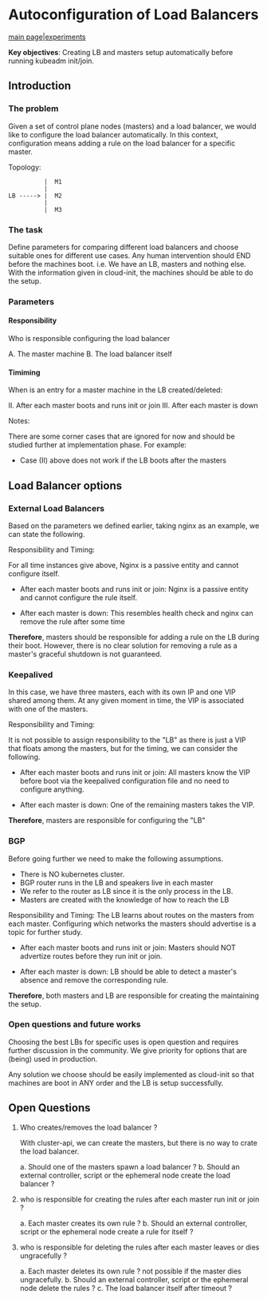 # Autoconfiguration of Load Balancers

[main page](README.md)|[experiments](experiments/AIR-140_.md)

**Key objectives**: Creating LB and masters setup automatically before running kubeadm init/join.

## Introduction

### The problem

Given a set of control plane nodes (masters) and a load balancer, we would like to configure the load balancer automatically. In this context, configuration means adding a rule on the load balancer for a specific master.

Topology:

```text
          |  M1
          |
LB -----> |  M2
          |
          |  M3
```

### The task

Define parameters for comparing different load balancers and choose suitable ones for different use cases. Any human intervention should END before the machines boot. i.e. We have an LB, masters and nothing else. With the information given in cloud-init, the machines should be able to do the setup.

### Parameters

#### Responsibility

Who is responsible configuring the load balancer

A. The master machine
B. The load balancer itself

#### Timiming

When is an entry for a master machine in the LB created/deleted:

II. After each master boots and runs init or join
III. After each master is down

Notes:

There are some corner cases that are ignored for now and should be studied further at implementation phase. For example:

- Case (II) above does not work if the LB boots after the masters

## Load Balancer options

### External Load Balancers

Based on the parameters we defined earlier, taking nginx as an example, we can state the following.

Responsibility and Timing:

For all time instances give above, Nginx is a passive entity and cannot configure itself.

- After each master boots and runs init or join:
  Nginx is a passive entity and cannot configure the rule itself.

- After each master is down:
  This resembles health check and nginx can remove the rule after some time

**Therefore**, masters should be responsible for adding a rule on the LB during their boot. However, there is no clear solution for removing a rule as a master's graceful shutdown is not guaranteed.

### Keepalived

In this case, we have three masters, each with its own IP and one VIP shared among them. At any given moment in time, the VIP is associated with one of the masters.

Responsibility and Timing:

It is not possible to assign responsibility to the "LB" as there is just a VIP that floats among the masters, but for the timing, we can consider the following.

- After each master boots and runs init or join:
  All masters know the VIP before boot via the keepalived configuration file and no need to configure anything.

- After each master is down:
  One of the remaining masters takes the VIP.

**Therefore**, masters are responsible for configuring the "LB"

### BGP

Before going further we need to make the following assumptions.

- There is NO kubernetes cluster.
- BGP router runs in the LB and speakers live in each master
- We refer to the router as LB since it is the only process in the LB.
- Masters are created with the knowledge of how to reach the LB

Responsibility and Timing:
The LB learns about routes on the masters from each master. Configuring which networks the masters should advertise is a topic for further study.

- After each master boots and runs init or join:
  Masters should NOT advertize routes before they run init or join.

- After each master is down:
  LB should be able to detect a master's absence and remove the corresponding rule.

**Therefore**, both masters and LB are responsible for creating the maintaining the setup.

### Open questions and future works

Choosing the best LBs for specific uses is open question and requires further discussion in the community. We give priority for options that are (being) used in production.

Any solution we choose should be easily implemented as cloud-init so that machines are boot in ANY order and the LB is setup successfully.

## Open Questions

1. Who creates/removes the load balancer ?

    With cluster-api, we can create the masters, but there is no way to crate the load balancer.

    a. Should one of the masters spawn a load balancer ?
    b. Should an external controller, script or the ephemeral node create the load balancer ?

2. who is responsible for creating the rules after each master run init or join ?

    a. Each master creates its own rule ?
    b. Should an external controller, script or the ephemeral node create a rule for itself ?

3. who is responsible for deleting the rules after each master leaves or dies ungracefully ?

    a. Each master deletes its own rule ? not possible if the master dies ungracefully.
    b. Should an external controller, script or the ephemeral node delete the rules ?
    c. The load balancer itself after timeout ?
